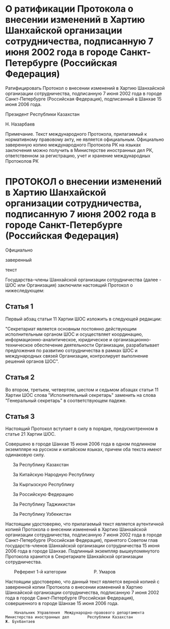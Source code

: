 # О ратификации Протокола о внесении изменений в Хартию Шанхайской организации сотрудничества, подписанную 7 июня 2002 года в городе Санкт-Петербурге (Российская Федерация)

Ратифицировать Протокол о внесении изменений в Хартию Шанхайской организации сотрудничества, подписанную 7 июня 2002 года в городе Санкт-Петербурге (Российская Федерация), подписанный в Шанхае 15 июня 2006 года.

Президент Республики Казахстан

Н. Назарбаев

Примечание. Текст международного Протокола, прилагаемый к нормативному правовому акту, не является официальным. Официально заверенную копию международного Протокола РК на языках заключения можно получить в Министерстве иностранных дел РК, ответственном за регистрацию, учет и хранение международных Протоколов РК

# ПРОТОКОЛ о внесении изменений в Хартию Шанхайской организации сотрудничества, подписанную 7 июня 2002 года в городе Санкт-Петербурге (Российская Федерация)

Официально

заверенный

текст

Государства-члены Шанхайской организации сотрудничества (далее - ШОС или Организация) заключили настоящий Протокол о нижеследующем:

## Статья 1

Первый абзац статьи 11 Хартии ШОС изложить в следующей редакции:

"Секретариат является основным постоянно действующим исполнительным органом ШОС и осуществляет координацию, информационно-аналитическое, юридическое и организационно-техническое обеспечение деятельности Организации, разрабатывает предложения по развитию сотрудничества в рамках ШОС и международных связей Организации, контролирует выполнение решений органов ШОС".

## Статья 2

Во втором, третьем, четвертом, шестом и седьмом абзацах статьи 11 Хартии ШОС слова "Исполнительный секретарь" заменить на слова "Генеральный секретарь" в соответствующем падеже.

## Статья 3

Настоящий Протокол вступает в силу в порядке, предусмотренном в статье 21 Хартии ШОС.

Совершено в городе Шанхае 15 июня 2006 года в одном подлинном экземпляре на русском и китайском языках, причем оба текста имеют одинаковую силу.

      За Республику Казахстан

      За Китайскую Народную Республику

      За Кыргызскую Республику

      За Российскую Федерацию

      За Республику Таджикистан

      За Республику Узбекистан

Настоящим удостоверяю, что прилагаемый текст является аутентичной копией Протокола о внесении изменений в Хартию Шанхайской организации сотрудничества, подписанную 7 июня 2002 года в городе Санкт-Петербурге (Российская Федерация), принятого Советом глав государств-членов Шанхайской организации сотрудничества 15 июня 2006 года в городе Шанхае. Подлинный экземпляр вышеупомянутого Протокола хранится в Секретариате Шанхайской организации сотрудничества.

       Референт 1-й категории                      Р. Умаров

Настоящим удостоверяю, что данный текст является верной копией с заверенной копии Протокола о внесении изменений в Хартию Шанхайской организации сотрудничества, подписанную 7 июня 2002 года в городе Санкт-Петербурге (Российская Федерация), совершенного в городе Шанхае 15 июня 2006 года.

        Начальник Управления  Международно-правового департамента     Министерства иностранных дел        Республики Казахстан                       Ж. Бухбантаев

